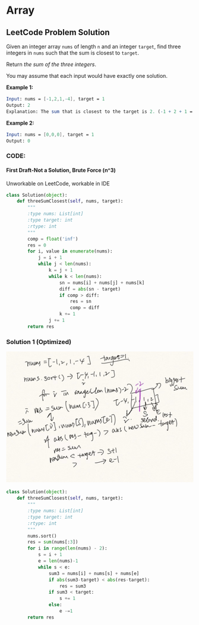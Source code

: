 # Array

## LeetCode Problem Solution 

Given an integer array `nums` of length `n` and an integer `target`, find three integers in `nums` such that the sum is closest to `target`.

Return *the sum of the three integers*.

You may assume that each input would have exactly one solution.

**Example 1:**

```mathematica
Input: nums = [-1,2,1,-4], target = 1
Output: 2
Explanation: The sum that is closest to the target is 2. (-1 + 2 + 1 = 2).
```

**Example 2:**

```mathematica
Input: nums = [0,0,0], target = 1
Output: 0
```

### CODE:

#### First Draft-Not a Solution, Brute Force (n^3)

Unworkable on LeetCode, workable in IDE

```python
class Solution(object):
    def threeSumClosest(self, nums, target):
        """
        :type nums: List[int]
        :type target: int
        :rtype: int
        """
        comp = float('inf')
        res = 0
        for i, value in enumerate(nums):
            j = i + 1
            while j < len(nums):
                k = j + 1
                while k < len(nums):
                    sn = nums[i] + nums[j] + nums[k]
                    diff = abs(sn - target)
                    if comp > diff:
                        res = sn
                        comp = diff
                    k += 1
                j += 1
        return res
```

### Solution 1 (Optimized)

<img src="https://github.com/WenjinFu/LeetCode-Diary/blob/main/Python/3Sum_Closest.jpeg" alt="3Sum_Closest" style="width:34%, height34%;"/>

```python
class Solution(object):
    def threeSumClosest(self, nums, target):
        """
        :type nums: List[int]
        :type target: int
        :rtype: int
        """
        nums.sort()
        res = sum(nums[:3])
        for i in range(len(nums) - 2):
            s = i + 1
            e = len(nums)-1
            while s < e:
                sum3 = nums[i] + nums[s] + nums[e]
                if abs(sum3-target) < abs(res-target):
                    res = sum3
                if sum3 < target:
                    s += 1
                else:
                    e -=1
        return res
```













